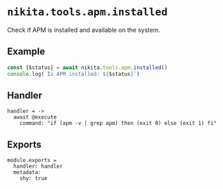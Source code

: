 
# `nikita.tools.apm.installed`

Check if APM is installed and available on the system.

## Example

```js
const {$status} = await nikita.tools.apm.installed()
console.log(`Is APM installed: ${$status}`)
```

## Handler

    handler = ->
      await @execute
        command: "if (apm -v | grep apm) then (exit 0) else (exit 1) fi"

## Exports

    module.exports =
      handler: handler
      metadata:
        shy: true
